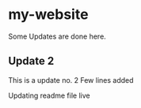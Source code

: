 # my-website

Some Updates are done here.

## Update 2

This is a update no. 2
Few lines added


Updating readme file live
